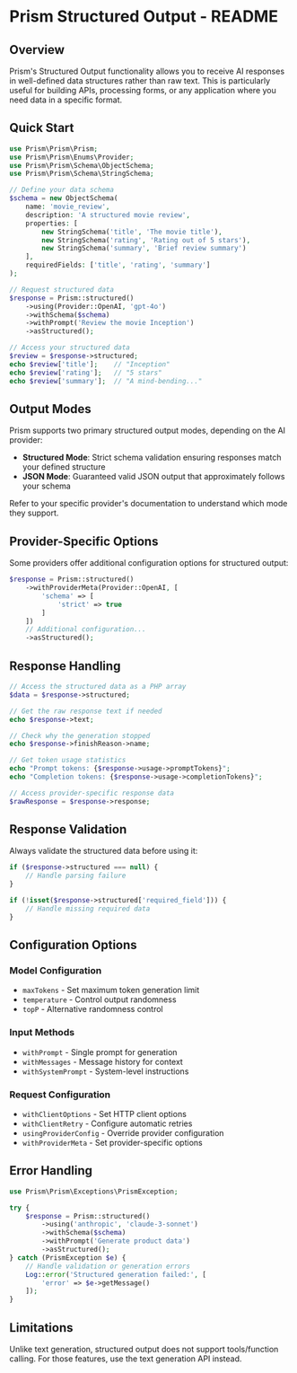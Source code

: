 # Prism Structured Output - README

## Overview

Prism's Structured Output functionality allows you to receive AI responses in well-defined data structures rather than raw text. This is particularly useful for building APIs, processing forms, or any application where you need data in a specific format.

## Quick Start

```php
use Prism\Prism\Prism;
use Prism\Prism\Enums\Provider;
use Prism\Prism\Schema\ObjectSchema;
use Prism\Prism\Schema\StringSchema;

// Define your data schema
$schema = new ObjectSchema(
    name: 'movie_review',
    description: 'A structured movie review',
    properties: [
        new StringSchema('title', 'The movie title'),
        new StringSchema('rating', 'Rating out of 5 stars'),
        new StringSchema('summary', 'Brief review summary')
    ],
    requiredFields: ['title', 'rating', 'summary']
);

// Request structured data
$response = Prism::structured()
    ->using(Provider::OpenAI, 'gpt-4o')
    ->withSchema($schema)
    ->withPrompt('Review the movie Inception')
    ->asStructured();

// Access your structured data
$review = $response->structured;
echo $review['title'];    // "Inception"
echo $review['rating'];   // "5 stars"
echo $review['summary'];  // "A mind-bending..."
```

## Output Modes

Prism supports two primary structured output modes, depending on the AI provider:

- **Structured Mode**: Strict schema validation ensuring responses match your defined structure
- **JSON Mode**: Guaranteed valid JSON output that approximately follows your schema

Refer to your specific provider's documentation to understand which mode they support.

## Provider-Specific Options

Some providers offer additional configuration options for structured output:

```php
$response = Prism::structured()
    ->withProviderMeta(Provider::OpenAI, [
        'schema' => [
            'strict' => true
        ]
    ])
    // Additional configuration...
    ->asStructured();
```

## Response Handling

```php
// Access the structured data as a PHP array
$data = $response->structured;

// Get the raw response text if needed
echo $response->text;

// Check why the generation stopped
echo $response->finishReason->name;

// Get token usage statistics
echo "Prompt tokens: {$response->usage->promptTokens}";
echo "Completion tokens: {$response->usage->completionTokens}";

// Access provider-specific response data
$rawResponse = $response->response;
```

## Response Validation

Always validate the structured data before using it:

```php
if ($response->structured === null) {
    // Handle parsing failure
}

if (!isset($response->structured['required_field'])) {
    // Handle missing required data
}
```

## Configuration Options

### Model Configuration
- `maxTokens` - Set maximum token generation limit
- `temperature` - Control output randomness
- `topP` - Alternative randomness control

### Input Methods
- `withPrompt` - Single prompt for generation
- `withMessages` - Message history for context
- `withSystemPrompt` - System-level instructions

### Request Configuration
- `withClientOptions` - Set HTTP client options
- `withClientRetry` - Configure automatic retries
- `usingProviderConfig` - Override provider configuration
- `withProviderMeta` - Set provider-specific options

## Error Handling

```php
use Prism\Prism\Exceptions\PrismException;

try {
    $response = Prism::structured()
        ->using('anthropic', 'claude-3-sonnet')
        ->withSchema($schema)
        ->withPrompt('Generate product data')
        ->asStructured();
} catch (PrismException $e) {
    // Handle validation or generation errors
    Log::error('Structured generation failed:', [
        'error' => $e->getMessage()
    ]);
}
```

## Limitations

Unlike text generation, structured output does not support tools/function calling. For those features, use the text generation API instead.
